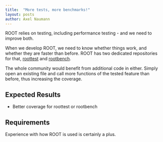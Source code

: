 ```yaml
---
title:  "More tests, more benchmarks!"
layout: posts
author: Axel Naumann
---
```

ROOT relies on testing, including performance testing - and we need to improve both.

When we develop ROOT, we need to know whether things work, and whether they are faster than
before. ROOT has two dedicated repositories for that,
[roottest](https://github.com/root-project/roottest/) and
[rootbench](https://github.com/root-project/rootbench).

The whole community would benefit from additional code in either. Simply open an existing
file and call more functions of the tested feature than before, thus increasing the coverage.

## Expected Results
* Better coverage for roottest or rootbench

## Requirements
Experience with how ROOT is used is certainly a plus.
